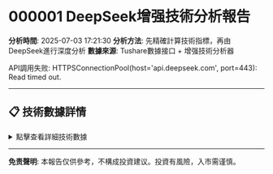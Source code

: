 # 000001 DeepSeek增强技術分析報告

**分析時間**: 2025-07-03 17:21:30
**分析方法**: 先精確計算技術指標，再由DeepSeek進行深度分析
**數據來源**: Tushare數據接口 + 增强技術分析器

API調用失败: HTTPSConnectionPool(host='api.deepseek.com', port=443): Read timed out.

---

## 📋 技術數據詳情

<details>
<summary>點擊查看詳細技術數據</summary>


# 000001 股票數據分析

## 📊 實時行情
- 股票名稱: 平安銀行
- 當前價格: ¥12.35
- 涨跌幅: 0.24%
- 成交量: 794,085手
- 更新時間: 2025-07-03 15:28:58

## 📈 歷史數據概覽
- 數據期間: 2025-05-28 至 2025-07-03
- 數據條數: 26條
- 期間最高: ¥12.58
- 期間最低: ¥11.44
- 期間涨幅: 7.11%

## 🔍 技術指標
- MA5: ¥12.25
- MA10: ¥12.14
- MA20: ¥11.94
- RSI: 73.33
- MACD: 0.1324

## 📋 最近5日數據
                      Open  Close   High    Low     Volume        Amount  year  month  day  hour  minute  Symbol
datetime                                                                                                        
2025-06-27 15:00:00  12.37  12.20  12.58  12.13  2377600.0  2.937865e+09  2025      6   27    15       0  000001
2025-06-30 15:00:00  12.14  12.07  12.17  11.96  1504819.0  1.812492e+09  2025      6   30    15       0  000001
2025-07-01 15:00:00  12.06  12.30  12.33  12.06  1354341.0  1.653807e+09  2025      7    1    15       0  000001
2025-07-02 15:00:00  12.31  12.32  12.41  12.23  1200411.0  1.481842e+09  2025      7    2    15       0  000001
2025-07-03 15:00:00  12.33  12.35  12.42  12.28   794085.0  9.805460e+08  2025      7    3    15       0  000001

數據來源: Tushare數據接口 (實時數據)


</details>

---

**免责聲明**: 本報告仅供參考，不構成投資建议。投資有風險，入市需谨慎。